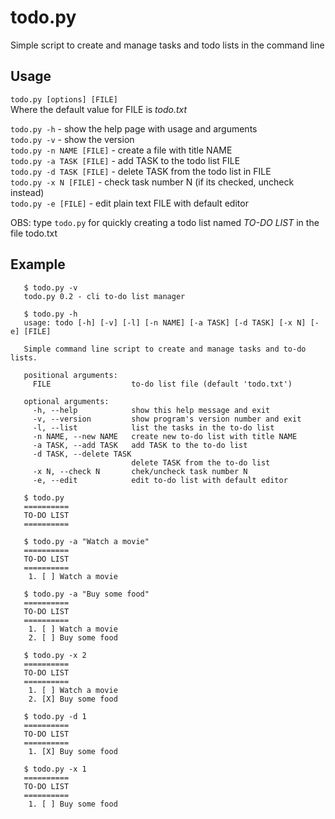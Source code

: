 # todo.py
Simple script to create and manage tasks and todo lists in the command line

## Usage

`todo.py [options] [FILE]`  
Where the default value for FILE is _todo.txt_  

`todo.py -h` - show the help page with usage and arguments  
`todo.py -v` - show the version  
`todo.py -n NAME [FILE]` - create a file with title NAME  
`todo.py -a TASK [FILE]` - add TASK to the todo list FILE  
`todo.py -d TASK [FILE]` - delete TASK from the todo list in FILE  
`todo.py -x N [FILE]` - check task number N (if its checked, uncheck instead)  
`todo.py -e [FILE]` - edit plain text FILE with default editor  

OBS: type `todo.py` for quickly creating a todo list named _TO-DO LIST_ in the file todo.txt  

## Example

```
   $ todo.py -v
   todo.py 0.2 - cli to-do list manager

   $ todo.py -h
   usage: todo [-h] [-v] [-l] [-n NAME] [-a TASK] [-d TASK] [-x N] [-e] [FILE]

   Simple command line script to create and manage tasks and to-do lists.

   positional arguments:
     FILE                  to-do list file (default 'todo.txt')

   optional arguments:
     -h, --help            show this help message and exit
     -v, --version         show program's version number and exit
     -l, --list            list the tasks in the to-do list
     -n NAME, --new NAME   create new to-do list with title NAME
     -a TASK, --add TASK   add TASK to the to-do list
     -d TASK, --delete TASK
                           delete TASK from the to-do list
     -x N, --check N       chek/uncheck task number N
     -e, --edit            edit to-do list with default editor

   $ todo.py
   ==========
   TO-DO LIST
   ==========

   $ todo.py -a "Watch a movie"
   ==========
   TO-DO LIST
   ========== 
    1. [ ] Watch a movie

   $ todo.py -a "Buy some food"
   ==========
   TO-DO LIST
   ==========
    1. [ ] Watch a movie
    2. [ ] Buy some food

   $ todo.py -x 2
   ==========
   TO-DO LIST
   ==========
    1. [ ] Watch a movie
    2. [X] Buy some food

   $ todo.py -d 1
   ==========
   TO-DO LIST
   ==========
    1. [X] Buy some food

   $ todo.py -x 1
   ==========
   TO-DO LIST
   ==========
    1. [ ] Buy some food

```
